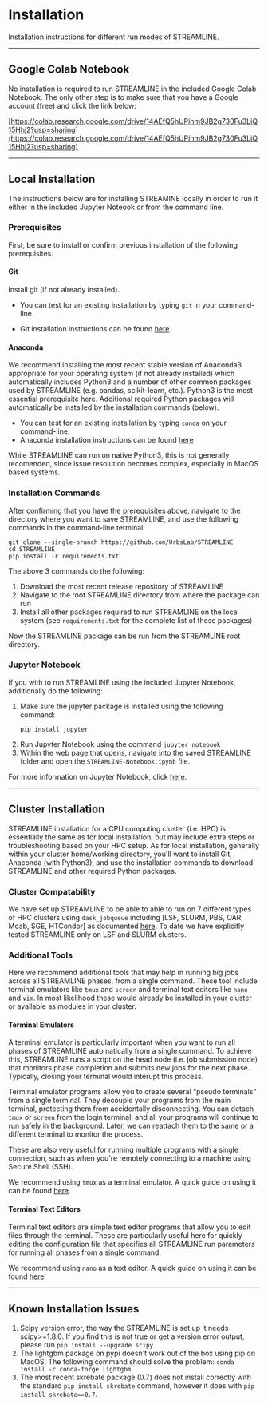 # Installation
Installation instructions for different run modes of STREAMLINE.

***
## Google Colab Notebook 
No installation is required to run STREAMLINE in the included Google Colab Notebook. The only other step is to make sure that you have a Google account (free) and click the link below:

[https://colab.research.google.com/drive/14AEfQ5hUPihm9JB2g730Fu3LiQ15Hhj2?usp=sharing](https://colab.research.google.com/drive/14AEfQ5hUPihm9JB2g730Fu3LiQ15Hhj2?usp=sharing)

***
## Local Installation
The instructions below are for installing STREAMINE locally in order to run it either in the included Jupyter Noteook or from the command line. 

### Prerequisites
First, be sure to install or confirm previous installation of the following prerequisites.

#### Git
Install git (if not already installed). 

* You can test for an existing installation by typing `git` in your command-line.

* Git installation instructions can be found [here](https://github.com/git-guides/install-git).

#### Anaconda
We recommend installing the most recent stable version of Anaconda3 appropriate for your operating system (if not already installed) which automatically includes Python3 and a number of other common packages used by STREAMLINE (e.g. pandas, scikit-learn, etc.). Python3 is the most essential prerequisite here. Additional required Python packages will automatically be installed by the installation commands (below). 

* You can test for an existing installation by typing `conda` on your command-line.
* Anaconda installation instructions can be found [here](https://docs.anaconda.com/anaconda/install/index.html)

While STREAMLINE can run on native Python3, this is not generally recomended, since issue resolution becomes complex, especially in MacOS based systems. 

### Installation Commands
After confirming that you have the prerequisites above, navigate to the directory where you want to save STREAMLINE, and use the following commands in the command-line terminal:

```
git clone --single-branch https://github.com/UrbsLab/STREAMLINE
cd STREAMLINE
pip install -r requirements.txt
```

The above 3 commands do the following:
1. Download the most recent release repository of STREAMLINE
2. Navigate to the root STREAMLINE directory from where the package can run
3. Install all other packages required to run STREAMLINE on the local system (see `requirements.txt` for the complete list of these packages)

Now the STREAMLINE package can be run from the STREAMLINE root directory.

### Jupyter Notebook
If you with to run STREAMLINE using the included Jupyter Notebook, additionally do the following:

1. Make sure the jupyter package is installed using the following command:
   ```
   pip install jupyter
   ```
2. Run Jupyter Notebook using the command `jupyter notebook`
3. Within the web page that opens, navigate into the saved STREAMLINE folder and open the `STREAMLINE-Notebook.ipynb` file.

For more information on Jupyter Notebook, click [here](https://jupyter.org/).

***
## Cluster Installation
STREAMLINE installation for a CPU computing cluster (i.e. HPC) is essentially the same as for local installation, but may include extra steps or troubleshooting based on your HPC setup. As for local installation, generally within your cluster home/working directory, you'll want to install Git, Anaconda (with Python3), and use the installation commands to download STREAMLINE and other required Python packages.

### Cluster Compatability
We have set up STREAMLINE to be able to able to run on 7 different types of HPC clusters using `dask_jobqueue` including [LSF, SLURM, PBS, OAR, Moab, SGE, HTCondor] as documented [here](https://jobqueue.dask.org/en/latest/api.html). To date we have explicitly tested STREAMLINE only on LSF and SLURM clusters.

### Additional Tools
Here we recommend additional tools that may help in running big jobs across all STREAMLINE phases, from a single command. These tool include terminal emulators like `tmux` and `screen` and terminal text editors like `nano` and `vim`. In most likelihood these would already be installed in your cluster or available as modules in your cluster.

#### Terminal Emulators
A terminal emulator is particularly important when you want to run all phases of STREAMLINE automatically from a single command. To achieve this, STREAMLINE runs a script on the head node (i.e. job submission node) that monitors phase completion and submits new jobs for the next phase. Typically, closing your terminal would interupt this process. 

Terminal emulator programs allow you to create several "pseudo terminals" from a single terminal. They decouple your programs from the main terminal, protecting them from accidentally disconnecting. You can detach `tmux` or `screen` from the login terminal, and all your programs will continue to run safely in the background. Later, we can reattach them to the same or a different terminal to monitor the process. 

These are also very useful for running multiple programs with a single connection, such as when you're remotely connecting to a machine using Secure Shell (SSH).

We recommend using `tmux` as a terminal emulator. A quick guide on using it can be found [here](https://www.redhat.com/sysadmin/introduction-tmux-linux).

#### Terminal Text Editors
Terminal text editors are simple text editor programs that allow you to edit files through the terminal. These are particularly useful here for quickly editing the configuration file that specifies all STREAMLINE run parameters for running all phases from a single command. 

We recommend using `nano` as a text editor. A quick guide on using it can be found [here](https://www.hostinger.com/tutorials/how-to-install-and-use-nano-text-editor)

***
## Known Installation Issues
1. Scipy version error, the way the STREAMLINE is set up it needs scipy>=1.8.0. If you find this is not true or
   get a version error output, please run `pip install --upgrade scipy`
2. The lightgbm package on pypi doesn't work out of the box using pip on MacOS. The following command should solve the problem:
   ```conda install -c conda-forge lightgbm```
3. The most recent skrebate package (0.7) does not install correctly with the standard `pip install skrebate` command, however it does with `pip install skrebate==0.7`.